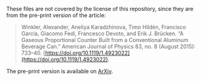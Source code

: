 These files are not covered by the license of this repository, since they are from the pre-print version of the article:
> Winkler, Alexander, Aneliya Karadzhinova, Timo Hildén, Francisco Garcia, Giacomo Fedi, Francesco Devoto, and Erik J. Brücken. “A Gaseous Proportional Counter Built from a Conventional Aluminum Beverage Can.” American Journal of Physics 83, no. 8 (August 2015): 733–40.
[https://doi.org/10.1119/1.4923022](https://doi.org/10.1119/1.4923022).

The pre-print version is available on
[ArXiv](https://arxiv.org/abs/1509.02379).
